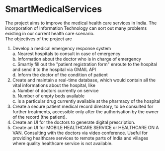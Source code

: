 # SmartMedicalServices
The project aims to improve the medical health care services in India. The incorporation of Information Technology can sort out many problems existing in our current health care scenario.<br>
The objectives of the project are<br>
1. Develop a medical emergency response system<br>
  a. Nearest hospitals to consult in case of emergency<br>
  b. Information about the doctor who is in charge of emergency<br>
  c. Smartly fill out the "patient registration form" enroute to the hospital and send it to the hospital via GMAIL API <br>
  d. Inform the doctor of the condition of patient<br>
2. Create and maintain a real-time database, which would contain all the vital informations about the hospital, like <br>
  a. Number of doctors currently on service<br>
  b. Number of empty beds available<br>
  c. Is a particular drug currently available at the pharmacy of the hospital<br>
3. Create a secure patient medical record directory, to be consulted for further treatments, accessible only after the authorisation by the owner of the record (the patient). <br>
4. Create an UI for the doctors to generate digital prescription. <br>
5. Create an UI for MOBILE HEALTHCARE SERVICE or HEALTHCARE ON A VAN. Consulting with the doctors via video conference. Useful for providing healthcare services to remote parts of India and villages where quality healthcare service is not available.<br>
